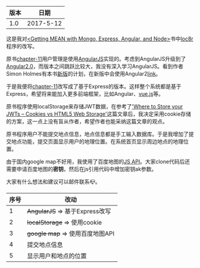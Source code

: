 版本|日期
----|----
1.0|2017-5-12

这是我对[<Getting MEAN with Mongo, Express, Angular, and Node>](https://www.manning.com/books/getting-mean-with-mongo-express-angular-and-node)书中[loc8r](https://github.com/simonholmes/getting-MEAN)程序的改写。

原书[chapter-11](https://github.com/simonholmes/getting-MEAN#the-application-at-various-stages)用户管理是使用[AngularJS](https://angularjs.org/)实现的。考虑到AngularJS升级到了[Angular2.0](https://angular.io/)，而版本之间跳跃比较大，我没有深入学习AngularJS。看到作者Simon Holmes有本书[新版](https://github.com/simonholmes/getting-MEAN-2)的计划，在新版中会使用Angular2[link](https://github.com/simonholmes/getting-MEAN-2#getting-mean-second-edition-application-code)。

于是我便将[chapter-11](https://github.com/simonholmes/getting-MEAN#the-application-at-various-stages)改写成了基于Express的版本。这样整个系统都是基于Express，希望将来能加入更多前端框架，比如Angular、[vue.js](http://vuejs.org/)等。

原书程序使用localStorage来存储JWT数据，在参考了['Where to Store your JWTs – Cookies vs HTML5 Web Storage'](https://stormpath.com/blog/where-to-store-your-jwts-cookies-vs-html5-web-storage)这篇文章后，我决定采用cookie存储的方案，这一点上没有盲从作者，希望作者也能采纳这篇文章的观点。

原书程序用户不能提交地点信息，地点信息都是手工输入数据库。于是我增加了提交地点功能，提交页面显示用户的地理位置。在系统首页显示周边地点的地理位置。

由于国内google map不好用，我使用了百度地图的[JS API](http://lbsyun.baidu.com/index.php?title=jspopular)。大家clone代码后还需要申请百度地图的**密钥**，然后在js引用代码中增加密钥ak参数。

大家有什么想法和建议可以邮件联系:mailbox_closed:。

序号|改动
---|---
1|~~AngularJS~~  =>  基于Express改写
2|~~localStorage~~  =>  使用cookie
3|~~google map~~  =>  使用百度地图API
4|提交地点信息
5|显示用户和地点的位置
